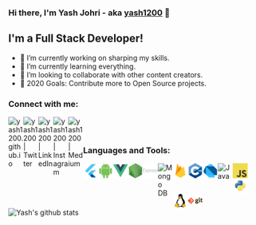 ### Hi there, I'm Yash Johri - aka [yash1200][website] 👋

## I'm a Full Stack Developer!
- 🔭 I’m currently working on sharping my skills.
- 🌱 I’m currently learning everything.
- 👯 I’m looking to collaborate with other content creators.
- 🥅 2020 Goals: Contribute more to Open Source projects.

### Connect with me:

[<img align="left" alt="yash1200.github.io" width="30px" src="https://image.flaticon.com/icons/svg/2920/2920277.svg" />][website]
[<img align="left" alt="yash1200 | Twitter" width="30px" src="https://image.flaticon.com/icons/svg/733/733579.svg" />][twitter]
[<img align="left" alt="yash1200 | LinkedIn" width="30px" src="https://avatars3.githubusercontent.com/u/357098?s=200&v=4" />][linkedin]
[<img align="left" alt="yash1200 | Instagram" width="30px" src="https://image.flaticon.com/icons/svg/174/174855.svg" />][instagram]
[<img align="left" alt="yash1200 | Medium" width="30px" src="https://cdns.iconmonstr.com/wp-content/assets/preview/2018/240/iconmonstr-medium-3.png" />][medium]

<br />
<br />

### Languages and Tools:

<img align="left" alt="Flutter" width="30px" src="https://raw.githubusercontent.com/github/explore/master/topics/flutter/flutter.png" />
<img align="left" alt="Android" width="30px" src="https://raw.githubusercontent.com/github/explore/master/topics/android/android.png" />
<img align="left" alt="Vue" width="30px" src="https://raw.githubusercontent.com/github/explore/master/topics/vue/vue.png" />
<img align="left" alt="Node JS" width="30px" src="https://raw.githubusercontent.com/github/explore/master/topics/nodejs/nodejs.png" />
<img align="left" alt="Express" width="30px" src="https://raw.githubusercontent.com/github/explore/master/topics/express/express.png" />
<img align="left" alt="Mongo DB" width="30px" src="https://img.icons8.com/color/48/000000/mongodb.png" />
<img align="left" alt="Firebase" width="30px" src="https://raw.githubusercontent.com/github/explore/master/topics/firebase/firebase.png" />
<img align="left" alt="Cpp" width="30px" src="https://raw.githubusercontent.com/github/explore/master/topics/cpp/cpp.png" />
<img align="left" alt="Dart" width="30px" src="https://raw.githubusercontent.com/github/explore/master/topics/dart/dart.png" />
<img align="left" alt="Java" width="30px" src="https://image.flaticon.com/icons/svg/226/226777.svg" />
<img align="left" alt="JavaScript" width="30px" src="https://raw.githubusercontent.com/github/explore/master/topics/javascript/javascript.png" />
<img align="left" alt="Python" width="30px" src="https://raw.githubusercontent.com/github/explore/master/topics/python/python.png" />
<img align="left" alt="Linux" width="30px" src="https://raw.githubusercontent.com/github/explore/master/topics/linux/linux.png" />
<img align="left" alt="Git" width="30px" src="https://raw.githubusercontent.com/github/explore/master/topics/git/git.png" />

<br />
<br />
<br />

![Yash's github stats](https://github-readme-stats.codestackr.vercel.app/api?username=yash1200&count_private=true&show_icons=true&include_all_commits=true)

[website]: https://yash1200.github.io/#/
[twitter]: https://twitter.com/YashJohri17
[instagram]: https://www.instagram.com/just_johri/
[linkedin]: https://www.linkedin.com/in/yash-johri-61014717b/
[medium]: https://medium.com/@yashjohri1200
